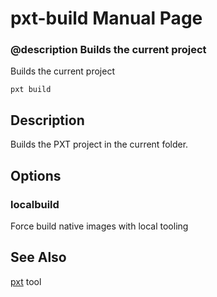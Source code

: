 # pxt-build Manual Page

### @description Builds the current project

Builds the current project

    pxt build
    

## Description

Builds the PXT project in the current folder.

## Options

### localbuild

Force build native images with local tooling

## See Also

[pxt](/cli) tool